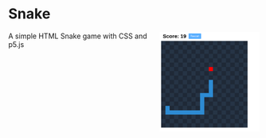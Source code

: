 # Snake
<img src="images/demopic.png" style="float: right;" width="200">
A simple HTML Snake game with CSS and p5.js
